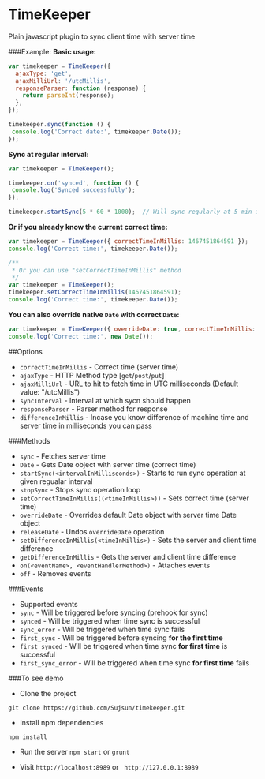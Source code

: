 # TimeKeeper
Plain javascript plugin to sync client time with server time

###Example:
**Basic usage:**
```javascript
var timekeeper = TimeKeeper({
  ajaxType: 'get',
  ajaxMilliUrl: '/utcMillis',
  responseParser: function (response) {
    return parseInt(response);
  },
});

timekeeper.sync(function () {
 console.log('Correct date:', timekeeper.Date());
});
```

**Sync at regular interval:**
```javascript
var timekeeper = TimeKeeper();

timekeeper.on('synced', function () {
 console.log('Synced successfully');
});

timekeeper.startSync(5 * 60 * 1000);  // Will sync regularly at 5 min interval
```

**Or if you already know the current correct time:**
```javascript
var timekeeper = TimeKeeper({ correctTimeInMillis: 1467451864591 });
console.log('Correct time:', timekeeper.Date());

/**
 * Or you can use "setCorrectTimeInMillis" method
 */
var timekeeper = TimeKeeper();
timekeeper.setCorrectTimeInMillis(1467451864591);
console.log('Correct time:', timekeeper.Date());
```

**You can also override native `Date` with correct `Date`:**
```javascript
var timekeeper = TimeKeeper({ overrideDate: true, correctTimeInMillis: 1467451864591 });
console.log('Correct time:', new Date());
```

##Options
- `correctTimeInMillis` - Correct time (server time)
- `ajaxType` - HTTP Method type [`get`/`post`/`put`]
- `ajaxMilliUrl` - URL to hit to fetch time in UTC milliseconds (Default value: "/utcMillis")
- `syncInterval` - Interval at which sycn should happen
- `responseParser` - Parser method for response
- `differenceInMillis` - Incase you know difference of machine time and server time in milliseconds you can pass

###Methods
- `sync` - Fetches server time
- `Date` - Gets Date object with server time (correct time)
- `startSync(<intervalInMilliseonds>)` - Starts to run sync operation at given regualar interval
- `stopSync` - Stops sync operation loop
- `setCorrectTimeInMillis((<timeInMillis>))` - Sets correct time (server time)
- `overrideDate` - Overrides default Date object with server time Date object
- `releaseDate` - Undos `overrideDate` operation
- `setDifferenceInMillis(<timeInMillis>)` - Sets the server and client time difference
- `getDifferenceInMillis` - Gets the server and client time difference
- `on(<eventName>, <eventHandlerMethod>)` - Attaches events
- `off` - Removes events

###Events
- Supported events
 - `sync` - Will be triggered before syncing (prehook for sync)
 - `synced` - Will be triggered when time sync is successful
 - `sync_error` - Will be triggered when time sync fails
 - `first_sync` - Will be triggered before syncing **for the first time**
 - `first_synced` - Will be triggered when time sync **for first time** is successful
 - `first_sync_error` - Will be triggered when time sync **for first time** fails


###To see demo
- Clone the project
```
git clone https://github.com/Sujsun/timekeeper.git
```

- Install npm dependencies
```
npm install 
```

- Run the server
`npm start` or `grunt`

- Visit
`http://localhost:8989` or ` http://127.0.0.1:8989`
